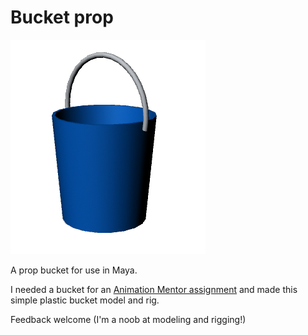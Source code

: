 # Bucket prop

![Blue plastic bucket with white handle](bucket.png)

A prop bucket for use in Maya.

I needed a bucket for an [Animation Mentor assignment](https://vimeo.com/117095337) and made this simple plastic bucket model and rig.

Feedback welcome (I'm a noob at modeling and rigging!)
